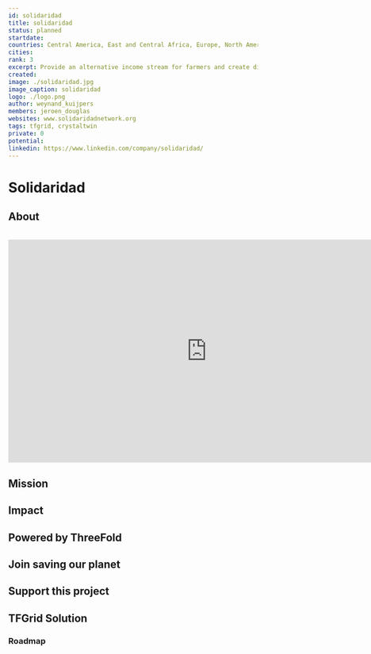 ```yaml
---
id: solidaridad
title: solidaridad
status: planned
startdate: 
countries: Central America, East and Central Africa, Europe, North America, Asia, South America, Southern Africa, West Africa
cities: 
rank: 3
excerpt: Provide an alternative income stream for farmers and create digital services to allow the farmer to partake in the 21st century agriculture.
created: 
image: ./solidaridad.jpg
image_caption: solidaridad
logo: ./logo.png
author: weynand_kuijpers
members: jeroen_douglas
websites: www.solidaridadnetwork.org
tags: tfgrid, crystaltwin
private: 0
potential: 
linkedin: https://www.linkedin.com/company/solidaridad/
---
```


# Solidaridad

## About

<BR>

<iframe src="https://player.vimeo.com/video/" width="800" height="450" frameborder="0" allow="autoplay; fullscreen" allowfullscreen></iframe>

<BR>


## Mission


## Impact


## Powered by ThreeFold


## Join saving our planet
 

## Support this project


## TFGrid Solution

### Roadmap

